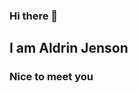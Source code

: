### Hi there 👋

## I am Aldrin Jenson

### Nice to meet you


<!--
**aldrinjenson/aldrinjenson** is a ✨ _special_ ✨ repository because its `README.md` (this file) appears on your GitHub profile.
Here are some ideas to get you started:
- 🔭 I’m currently working on React Native
- 🌱 I’m currently learning Typescript!
- 👯 I’m looking to collaborate on any intersting projects
- 💬 Ask me about React and Redux
- 📫 How to reach me: [@ninja_Aldrin](https://twitter.com/ninja_Aldrin/)
-->
